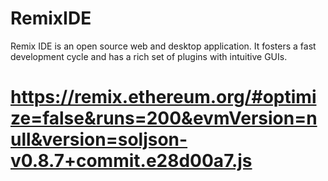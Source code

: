 # RemixIDE
Remix IDE is an open source web and desktop application. It fosters a fast development cycle and has a rich set of plugins with intuitive GUIs.

# https://remix.ethereum.org/#optimize=false&runs=200&evmVersion=null&version=soljson-v0.8.7+commit.e28d00a7.js
